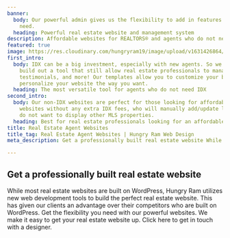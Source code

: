 ```yaml
---
banner:
  body: Our powerful admin gives us the flexibility to add in features your site may
    need.
  heading: Powerful real estate website and management system
description: Affordable websites for REALTORS® and agents who do not need IDX
featured: true
image: https://res.cloudinary.com/hungryram19/image/upload/v1631426864/hungryram/real-estate-theme.jpg
first_intro:
  body: IDX can be a big investment, especially with new agents. So we decided to
    build out a tool that still allow real estate professionals to manage their listings,
    testimonials, and more! Our templates allow you to customize your branding and
    personalize your website the way you want.
  heading: The most versatile tool for agents who do not need IDX
second_intro:
  body: Our non-IDX websites are perfect for those looking for affordable real estate
    websites without any extra IDX fees, who will manually add/update listings, and
    do not want to display other MLS properties.
  heading: Best for real estate professionals looking for an affordable website
title: Real Estate Agent Websites
title_tag: Real Estate Agent Websites | Hungry Ram Web Design
meta_description: Get a professionally built real estate website While most real estate websites are built on WordPress

---
```

## Get a professionally built real estate website

While most real estate websites are built on WordPress, Hungry Ram utilizes new web development tools to build the perfect real estate website. This has given our clients an advantage over their competitors who are built on WordPress. Get the flexibility you need with our powerful websites. We make it easy to get your real estate website up. Click here to get in touch with a designer.